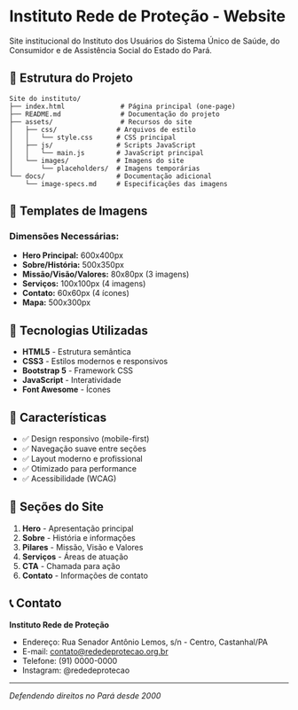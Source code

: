 # Instituto Rede de Proteção - Website

Site institucional do Instituto dos Usuários do Sistema Único de Saúde, do Consumidor e de Assistência Social do Estado do Pará.

## 📁 Estrutura do Projeto

```
Site do instituto/
├── index.html              # Página principal (one-page)
├── README.md               # Documentação do projeto
├── assets/                 # Recursos do site
│   ├── css/               # Arquivos de estilo
│   │   └── style.css      # CSS principal
│   ├── js/                # Scripts JavaScript
│   │   └── main.js        # JavaScript principal
│   └── images/            # Imagens do site
│       └── placeholders/  # Imagens temporárias
└── docs/                  # Documentação adicional
    └── image-specs.md     # Especificações das imagens
```

## 🎨 Templates de Imagens

### Dimensões Necessárias:
- **Hero Principal:** 600x400px
- **Sobre/História:** 500x350px  
- **Missão/Visão/Valores:** 80x80px (3 imagens)
- **Serviços:** 100x100px (4 imagens)
- **Contato:** 60x60px (4 ícones)
- **Mapa:** 500x300px

## 🚀 Tecnologias Utilizadas

- **HTML5** - Estrutura semântica
- **CSS3** - Estilos modernos e responsivos
- **Bootstrap 5** - Framework CSS
- **JavaScript** - Interatividade
- **Font Awesome** - Ícones

## 📱 Características

- ✅ Design responsivo (mobile-first)
- ✅ Navegação suave entre seções
- ✅ Layout moderno e profissional
- ✅ Otimizado para performance
- ✅ Acessibilidade (WCAG)

## 🎯 Seções do Site

1. **Hero** - Apresentação principal
2. **Sobre** - História e informações
3. **Pilares** - Missão, Visão e Valores
4. **Serviços** - Áreas de atuação
5. **CTA** - Chamada para ação
6. **Contato** - Informações de contato

## 📞 Contato

**Instituto Rede de Proteção**
- Endereço: Rua Senador Antônio Lemos, s/n - Centro, Castanhal/PA
- E-mail: contato@rededeprotecao.org.br
- Telefone: (91) 0000-0000
- Instagram: @rededeprotecao

---
*Defendendo direitos no Pará desde 2000*